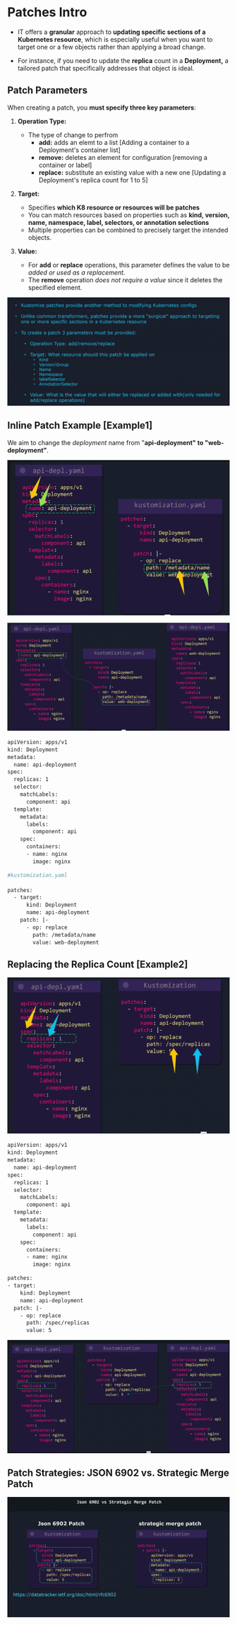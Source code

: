 # Patches Intro
-   IT offers a **granular** approach to **updating specific sections of a Kubernetes resource**, which is especially useful when you want to target one or a few objects rather than applying a broad change.

-   For instance, if you need to update the **replica** count in a **Deployment,** a tailored patch that specifically addresses that object is ideal.


## Patch Parameters
When creating a patch, you **must specify three key parameters**:
1. **Operation Type:**
    -   The type of change to perfrom
        -   **add:** adds an elemt to a list [Adding a container to a Deployment's container list]
        -   **remove:** deletes an element for configuration [removing a container or label]
        -   **replace:** substitute an existing value with a new one [Updating a Deployment's replica count for 1 to 5]

2.  **Target:**
    -   Specifies **which K8 resource or resources will be patches**
    -   You can match resources based on properties such as **kind, version, name, namespace, label, selectors, or annotation selections**
    -   Multiple properties can be combined to precisely target the intended objects.
3.  **Value:**
    -   For **add** or **replace** operations, this parameter defines the value to be *added or used as a replacement.*
    -   The **remove** operation *does not require a value* since it deletes the specified element.


![](../../images/kubernetes_kustomize23.png)

## Inline Patch Example [Example1]
We aim to change the *deployment* name from "**api-deployment" to "web-deployment"**.


![](../../images/kubernetes_kustomize24.png)

![](../../images/kubernetes_kustomize25.png)

```bash
apiVersion: apps/v1
kind: Deployment
metadata:
  name: api-deployment
spec:
  replicas: 1
  selector:
    matchLabels:
      component: api
  template:
    metadata:
      labels:
        component: api
    spec:
      containers:
      - name: nginx
        image: nginx
```
```bash
#kustomization.yaml

patches:
  - target:
      kind: Deployment
      name: api-deployment
    patch: |-
      - op: replace
        path: /metadata/name
        value: web-deployment
```

## Replacing the Replica Count [Example2]

![](../../images/kubernetes_kustomize26.png)

```bash
apiVersion: apps/v1
kind: Deployment
metadata:
  name: api-deployment
spec:
  replicas: 1
  selector:
    matchLabels:
      component: api
  template:
    metadata:
      labels:
        component: api
    spec:
      containers:
      - name: nginx
        image: nginx
```

```bash
patches:
- target:
    kind: Deployment
    name: api-deployment
  patch: |-
    - op: replace
      path: /spec/replicas
      value: 5
```

![](../../images/kubernetes_kustomize27.png)

## Patch Strategies: JSON 6902 vs. Strategic Merge Patch
![](../../images/kubernetes_kustomize28.png)



